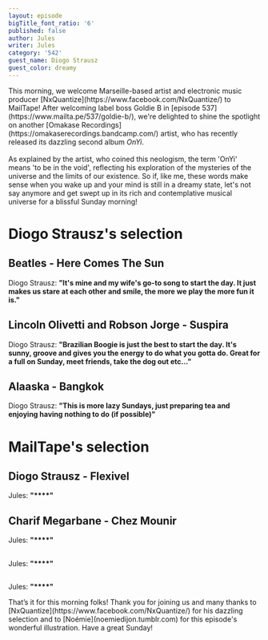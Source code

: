 ```yaml
---
layout: episode
bigTitle_font_ratio: '6'
published: false
author: Jules
writer: Jules
category: '542'
guest_name: Diogo Strausz
guest_color: dreamy
---
```

<p id="introduction">
	This morning, we welcome Marseille-based artist and electronic music producer [NxQuantize](https://www.facebook.com/NxQuantize/) to MailTape! After welcoming label boss Goldie B in [episode 537](https://www.mailta.pe/537/goldie-b/), we're delighted to shine the spotlight on another [Omakase Recordings](https://omakaserecordings.bandcamp.com/) artist, who has recently released its dazzling second album <i>OnYi</i>.
<br><br>
As explained by the artist, who coined this neologism, the term 'OnYi' means 'to be in the void', reflecting his exploration of the mysteries of the universe and the limits of our existence. So if, like me, these words make sense when you wake up and your mind is still in a dreamy state, let's not say anymore and get swept up in its rich and contemplative musical universe for a blissful Sunday morning!
</p>

# Diogo Strausz's selection

## Beatles - Here Comes The Sun

Diogo Strausz: **"**It's mine and my wife's go-to song to start the day. It just makes us stare at each other and smile, the more we play the more fun it is.**"**

## Lincoln Olivetti and Robson Jorge - Suspira

Diogo Strausz: **"**Brazilian Boogie is just the best to start the day. It's sunny, groove and gives you the energy to do what you gotta do. Great for a full on Sunday, meet friends, take the dog out etc…**"**

## Alaaska - Bangkok

Diogo Strausz: **"**This is more lazy Sundays, just preparing tea and enjoying having nothing to do (if possible)**"**

# MailTape's selection

## Diogo Strausz - Flexivel

Jules: **"****"**

## Charif Megarbane - Chez Mounir

Jules: **"****"**

## 

Jules: **"****"**

## 

Jules: **"****"**

<p id="outroduction">That’s it for this morning folks! Thank you for joining us and many thanks to [NxQuantize](https://www.facebook.com/NxQuantize/) for his dazzling selection and to [Noémie](noemiedijon.tumblr.com) for this episode's wonderful illustration. Have a great Sunday!</p>
